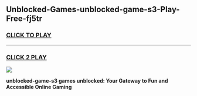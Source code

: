 
## Unblocked-Games-unblocked-game-s3-Play-Free-fj5tr
<h3>
<a href="https://premium76.site?title=unblocked-game-s3&ref=23A">CLICK TO PLAY</a></h3>
<hr>

<h3>
<a href="https://premium76.site?title=unblocked-game-s3&ref=23A">CLICK 2 PLAY</a>
  
</h3>

<a href="https://premium76.site?title=unblocked-game-s3&ref=23A"><img src="https://clearcache.store/games.png"></a>


**unblocked-game-s3 games unblocked: Your Gateway to Fun and Accessible Online Gaming**
